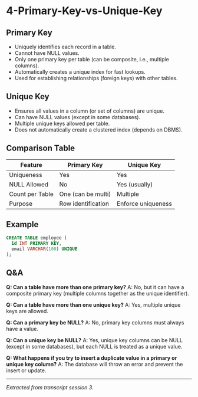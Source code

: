 # 4-Primary-Key-vs-Unique-Key


## Primary Key
- Uniquely identifies each record in a table.
- Cannot have NULL values.
- Only one primary key per table (can be composite, i.e., multiple columns).
- Automatically creates a unique index for fast lookups.
- Used for establishing relationships (foreign keys) with other tables.


## Unique Key
- Ensures all values in a column (or set of columns) are unique.
- Can have NULL values (except in some databases).
- Multiple unique keys allowed per table.
- Does not automatically create a clustered index (depends on DBMS).

## Comparison Table
| Feature         | Primary Key         | Unique Key           |
|-----------------|--------------------|----------------------|
| Uniqueness      | Yes                | Yes                  |
| NULL Allowed    | No                 | Yes (usually)        |
| Count per Table | One (can be multi) | Multiple             |
| Purpose         | Row identification | Enforce uniqueness   |

## Example
```sql
CREATE TABLE employee (
  id INT PRIMARY KEY,
  email VARCHAR(100) UNIQUE
);
```


## Q&A
**Q: Can a table have more than one primary key?**
A: No, but it can have a composite primary key (multiple columns together as the unique identifier).

**Q: Can a table have more than one unique key?**
A: Yes, multiple unique keys are allowed.

**Q: Can a primary key be NULL?**
A: No, primary key columns must always have a value.

**Q: Can a unique key be NULL?**
A: Yes, unique key columns can be NULL (except in some databases), but each NULL is treated as a unique value.

**Q: What happens if you try to insert a duplicate value in a primary or unique key column?**
A: The database will throw an error and prevent the insert or update.

---
*Extracted from transcript session 3.*
